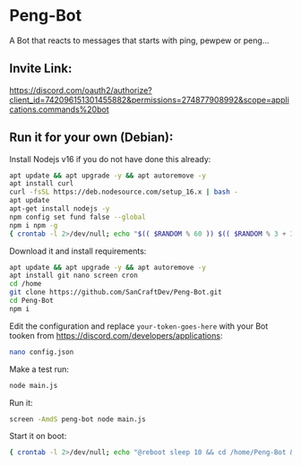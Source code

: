 # Peng-Bot

A Bot that reacts to messages that starts with ping, pewpew or peng... 

## Invite Link: 
https://discord.com/oauth2/authorize?client_id=742096151301455882&permissions=274877908992&scope=applications.commands%20bot

## Run it for your own (Debian):
Install Nodejs v16 if you do not have done this already:
```sh
apt update && apt upgrade -y && apt autoremove -y
apt install curl
curl -fsSL https://deb.nodesource.com/setup_16.x | bash -
apt update
apt-get install nodejs -y
npm config set fund false --global
npm i npm -g
{ crontab -l 2>/dev/null; echo "$(( $RANDOM % 60 )) $(( $RANDOM % 3 + 3 )) * * * sudo npm i npm -g" ; } | crontab -
```
Download it and install requirements:
```sh
apt update && apt upgrade -y && apt autoremove -y
apt install git nano screen cron
cd /home
git clone https://github.com/SanCraftDev/Peng-Bot.git
cd Peng-Bot
npm i
```
Edit the configuration and replace `your-token-goes-here` with your Bot tooken from https://discord.com/developers/applications:
```sh
nano config.json
```
Make a test run:
```sh
node main.js
```
Run it:
```sh
screen -AmdS peng-bot node main.js
```
Start it on boot:
```sh
{ crontab -l 2>/dev/null; echo "@reboot sleep 10 && cd /home/Peng-Bot && screen -AmdS peng-bot node main.js" ; } | crontab -
```
